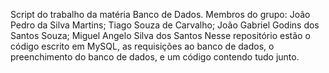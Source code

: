 Script do trabalho da matéria Banco de Dados.
Membros do grupo: João Pedro da Silva Martins; Tiago Souza de Carvalho; João Gabriel Godins dos Santos Souza; Miguel Angelo Silva dos Santos
Nesse repositório estão o código escrito em MySQL, as requisições ao banco de dados, o preenchimento do banco de dados, e um código contendo tudo junto.
